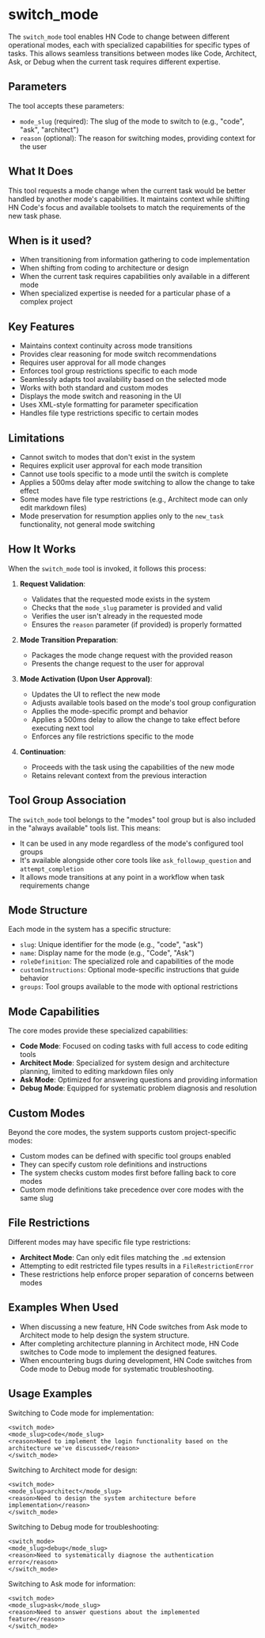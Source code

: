 # switch_mode

The `switch_mode` tool enables HN Code to change between different operational modes, each with specialized capabilities for specific types of tasks. This allows seamless transitions between modes like Code, Architect, Ask, or Debug when the current task requires different expertise.

## Parameters

The tool accepts these parameters:

- `mode_slug` (required): The slug of the mode to switch to (e.g., "code", "ask", "architect")
- `reason` (optional): The reason for switching modes, providing context for the user

## What It Does

This tool requests a mode change when the current task would be better handled by another mode's capabilities. It maintains context while shifting HN Code's focus and available toolsets to match the requirements of the new task phase.

## When is it used?

- When transitioning from information gathering to code implementation
- When shifting from coding to architecture or design
- When the current task requires capabilities only available in a different mode
- When specialized expertise is needed for a particular phase of a complex project

## Key Features

- Maintains context continuity across mode transitions
- Provides clear reasoning for mode switch recommendations
- Requires user approval for all mode changes
- Enforces tool group restrictions specific to each mode
- Seamlessly adapts tool availability based on the selected mode
- Works with both standard and custom modes
- Displays the mode switch and reasoning in the UI
- Uses XML-style formatting for parameter specification
- Handles file type restrictions specific to certain modes

## Limitations

- Cannot switch to modes that don't exist in the system
- Requires explicit user approval for each mode transition
- Cannot use tools specific to a mode until the switch is complete
- Applies a 500ms delay after mode switching to allow the change to take effect
- Some modes have file type restrictions (e.g., Architect mode can only edit markdown files)
- Mode preservation for resumption applies only to the `new_task` functionality, not general mode switching

## How It Works

When the `switch_mode` tool is invoked, it follows this process:

1. **Request Validation**:

    - Validates that the requested mode exists in the system
    - Checks that the `mode_slug` parameter is provided and valid
    - Verifies the user isn't already in the requested mode
    - Ensures the `reason` parameter (if provided) is properly formatted

2. **Mode Transition Preparation**:

    - Packages the mode change request with the provided reason
    - Presents the change request to the user for approval

3. **Mode Activation (Upon User Approval)**:

    - Updates the UI to reflect the new mode
    - Adjusts available tools based on the mode's tool group configuration
    - Applies the mode-specific prompt and behavior
    - Applies a 500ms delay to allow the change to take effect before executing next tool
    - Enforces any file restrictions specific to the mode

4. **Continuation**:
    - Proceeds with the task using the capabilities of the new mode
    - Retains relevant context from the previous interaction

## Tool Group Association

The `switch_mode` tool belongs to the "modes" tool group but is also included in the "always available" tools list. This means:

- It can be used in any mode regardless of the mode's configured tool groups
- It's available alongside other core tools like `ask_followup_question` and `attempt_completion`
- It allows mode transitions at any point in a workflow when task requirements change

## Mode Structure

Each mode in the system has a specific structure:

- `slug`: Unique identifier for the mode (e.g., "code", "ask")
- `name`: Display name for the mode (e.g., "Code", "Ask")
- `roleDefinition`: The specialized role and capabilities of the mode
- `customInstructions`: Optional mode-specific instructions that guide behavior
- `groups`: Tool groups available to the mode with optional restrictions

## Mode Capabilities

The core modes provide these specialized capabilities:

- **Code Mode**: Focused on coding tasks with full access to code editing tools
- **Architect Mode**: Specialized for system design and architecture planning, limited to editing markdown files only
- **Ask Mode**: Optimized for answering questions and providing information
- **Debug Mode**: Equipped for systematic problem diagnosis and resolution

## Custom Modes

Beyond the core modes, the system supports custom project-specific modes:

- Custom modes can be defined with specific tool groups enabled
- They can specify custom role definitions and instructions
- The system checks custom modes first before falling back to core modes
- Custom mode definitions take precedence over core modes with the same slug

## File Restrictions

Different modes may have specific file type restrictions:

- **Architect Mode**: Can only edit files matching the `.md` extension
- Attempting to edit restricted file types results in a `FileRestrictionError`
- These restrictions help enforce proper separation of concerns between modes

## Examples When Used

- When discussing a new feature, HN Code switches from Ask mode to Architect mode to help design the system structure.
- After completing architecture planning in Architect mode, HN Code switches to Code mode to implement the designed features.
- When encountering bugs during development, HN Code switches from Code mode to Debug mode for systematic troubleshooting.

## Usage Examples

Switching to Code mode for implementation:

```
<switch_mode>
<mode_slug>code</mode_slug>
<reason>Need to implement the login functionality based on the architecture we've discussed</reason>
</switch_mode>
```

Switching to Architect mode for design:

```
<switch_mode>
<mode_slug>architect</mode_slug>
<reason>Need to design the system architecture before implementation</reason>
</switch_mode>
```

Switching to Debug mode for troubleshooting:

```
<switch_mode>
<mode_slug>debug</mode_slug>
<reason>Need to systematically diagnose the authentication error</reason>
</switch_mode>
```

Switching to Ask mode for information:

```
<switch_mode>
<mode_slug>ask</mode_slug>
<reason>Need to answer questions about the implemented feature</reason>
</switch_mode>
```
